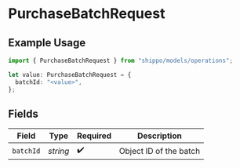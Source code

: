 # PurchaseBatchRequest

## Example Usage

```typescript
import { PurchaseBatchRequest } from "shippo/models/operations";

let value: PurchaseBatchRequest = {
  batchId: "<value>",
};
```

## Fields

| Field                  | Type                   | Required               | Description            |
| ---------------------- | ---------------------- | ---------------------- | ---------------------- |
| `batchId`              | *string*               | :heavy_check_mark:     | Object ID of the batch |